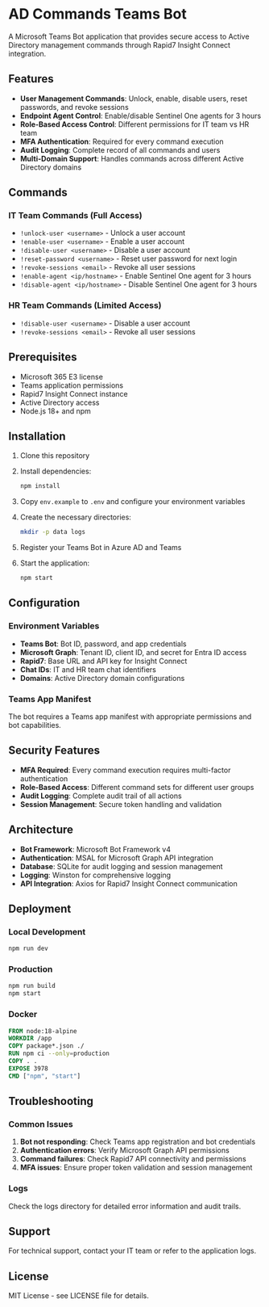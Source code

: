 # AD Commands Teams Bot

A Microsoft Teams Bot application that provides secure access to Active Directory management commands through Rapid7 Insight Connect integration.

## Features

- **User Management Commands**: Unlock, enable, disable users, reset passwords, and revoke sessions
- **Endpoint Agent Control**: Enable/disable Sentinel One agents for 3 hours
- **Role-Based Access Control**: Different permissions for IT team vs HR team
- **MFA Authentication**: Required for every command execution
- **Audit Logging**: Complete record of all commands and users
- **Multi-Domain Support**: Handles commands across different Active Directory domains

## Commands

### IT Team Commands (Full Access)
- `!unlock-user <username>` - Unlock a user account
- `!enable-user <username>` - Enable a user account
- `!disable-user <username>` - Disable a user account
- `!reset-password <username>` - Reset user password for next login
- `!revoke-sessions <email>` - Revoke all user sessions
- `!enable-agent <ip/hostname>` - Enable Sentinel One agent for 3 hours
- `!disable-agent <ip/hostname>` - Disable Sentinel One agent for 3 hours

### HR Team Commands (Limited Access)
- `!disable-user <username>` - Disable a user account
- `!revoke-sessions <email>` - Revoke all user sessions

## Prerequisites

- Microsoft 365 E3 license
- Teams application permissions
- Rapid7 Insight Connect instance
- Active Directory access
- Node.js 18+ and npm

## Installation

1. Clone this repository
2. Install dependencies:
   ```bash
   npm install
   ```

3. Copy `env.example` to `.env` and configure your environment variables

4. Create the necessary directories:
   ```bash
   mkdir -p data logs
   ```

5. Register your Teams Bot in Azure AD and Teams

6. Start the application:
   ```bash
   npm start
   ```

## Configuration

### Environment Variables

- **Teams Bot**: Bot ID, password, and app credentials
- **Microsoft Graph**: Tenant ID, client ID, and secret for Entra ID access
- **Rapid7**: Base URL and API key for Insight Connect
- **Chat IDs**: IT and HR team chat identifiers
- **Domains**: Active Directory domain configurations

### Teams App Manifest

The bot requires a Teams app manifest with appropriate permissions and bot capabilities.

## Security Features

- **MFA Required**: Every command execution requires multi-factor authentication
- **Role-Based Access**: Different command sets for different user groups
- **Audit Logging**: Complete audit trail of all actions
- **Session Management**: Secure token handling and validation

## Architecture

- **Bot Framework**: Microsoft Bot Framework v4
- **Authentication**: MSAL for Microsoft Graph API integration
- **Database**: SQLite for audit logging and session management
- **Logging**: Winston for comprehensive logging
- **API Integration**: Axios for Rapid7 Insight Connect communication

## Deployment

### Local Development
```bash
npm run dev
```

### Production
```bash
npm run build
npm start
```

### Docker
```dockerfile
FROM node:18-alpine
WORKDIR /app
COPY package*.json ./
RUN npm ci --only=production
COPY . .
EXPOSE 3978
CMD ["npm", "start"]
```

## Troubleshooting

### Common Issues

1. **Bot not responding**: Check Teams app registration and bot credentials
2. **Authentication errors**: Verify Microsoft Graph API permissions
3. **Command failures**: Check Rapid7 API connectivity and permissions
4. **MFA issues**: Ensure proper token validation and session management

### Logs

Check the logs directory for detailed error information and audit trails.

## Support

For technical support, contact your IT team or refer to the application logs.

## License

MIT License - see LICENSE file for details.
